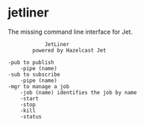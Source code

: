 # jetliner 



The missing command line interface for Jet.


				JetLiner
			powered by Hazelcast Jet
	
	-pub to publish
		-pipe (name)
	-sub to subscribe
		-pipe (name)
	-mgr to manage a job
		-job (name) identifies the job by name
		-start
		-stop
		-kill
		-status
